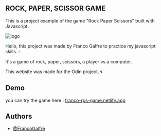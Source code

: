 ## ROCK, PAPER, SCISSOR GAME

This is a project example of the game "Rock Paper Scissors" built with Javascript.

![logo](https://i.imgur.com/qCJs2VF.jpg)

Hello, this project was made by Franco Galfre to practice my javascript skills. 💧

It's a game of rock, paper, scissors, a player vs a computer.

This website was made for the Odin project. 🌀

## Demo

you can try the game here : [franco-rps-game.netlify.app](https://franco-rps-game.netlify.app)

## Authors

- [@FrancoGalfre](https://www.github.com/francogalfre)
